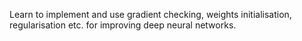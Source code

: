  Learn to implement and use gradient checking, weights initialisation, regularisation etc. for improving deep neural networks.
